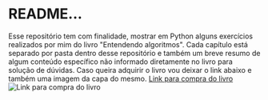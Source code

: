 # README...

Esse repositório tem com finalidade, mostrar em Python alguns exercícios realizados por mim do livro
"Entendendo algoritmos".
Cada capítulo está separado por pasta dentro desse repositório e também um breve resumo de algum conteúdo específico não
informado diretamente no livro para solução de dúvidas.
Caso queira adquirir o livro vou deixar o link abaixo e também uma imagem da capa do mesmo.
[Link para compra do livro](https://a.co/d/daXKe9D)
![Link para compra do livro](https://m.media-amazon.com/images/I/71Vkg7GfPFL.jpg)

